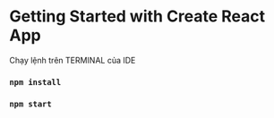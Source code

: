 # Getting Started with Create React App


Chạy lệnh trên TERMINAL của IDE 

### `npm install`

### `npm start`


